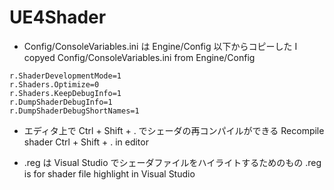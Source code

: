 ﻿# UE4Shader

* Config/ConsoleVariables.ini は Engine/Config 以下からコピーした I copyed Config/ConsoleVariables.ini from Engine/Config 
~~~
r.ShaderDevelopmentMode=1
r.Shaders.Optimize=0
r.Shaders.KeepDebugInfo=1 
r.DumpShaderDebugInfo=1
r.DumpShaderDebugShortNames=1
~~~
* エディタ上で Ctrl + Shift + . でシェーダの再コンパイルができる Recompile shader Ctrl + Shift + . in editor

* .reg は Visual Studio でシェーダファイルをハイライトするためのもの .reg is for shader file highlight in Visual Studio

<!--
シェーダの開発には DebugEditor ビルドを使うと良い

Config/ConsoleVariables.ini
r.ShaderDevelopmentMode=1       ... エディタを再起動しなくても、コンパイルに失敗した時に再コンパイルを促す
r.Shaders.Optimize=0            ... 最適化をしないのでコンパイル時間が短くなる
r.Shaders.KeepDebugInfo=1       ... デバッグ情報を残し、RenderDocでデバッグしやすくする
r.DumpShaderDebugInfo=1         ... 生成されたHLSLをディスクへ書き出す(空のプロジェクトでも2Gくらいになる)
r.DumpShaderDebugShortNames=1   ... OS下の最大パス長に合うように名前が短くされる
-->